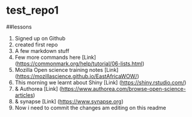 # test_repo1
##lessons
1. Signed up on Github
2. created first repo
3. A few markdown stuff
4. Few more commands here [Link] (https://commonmark.org/help/tutorial/06-lists.html)
5. Mozilla Open science training notes [Link] (https://mozillascience.github.io/EastAfricaWOW/)
6. This morning we learnt about Shiny [Link] (https://shiny.rstudio.com/)
7. & Authorea [Link] (https://www.authorea.com/browse-open-science-articles)
8. & synapse [Link] (https://www.synapse.org)
9. Now i need to commit the changes am editing on this readme


```<html> <body>we </body> </html>
